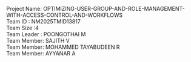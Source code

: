 Project Name: OPTIMIZING-USER-GROUP-AND-ROLE-MANAGEMENT-WITH-ACCESS-CONTROL-AND-WORKFLOWS                            
Team ID : NM2025TMID13817                       
Team Size :4                    
Team Leader : POONGOTHAI M                       
Team Member: SAJITH V                        
Team Member: MOHAMMED TAYABUDEEN R                      
Team Member: AYYANAR A
